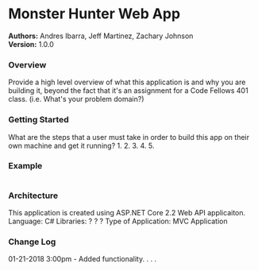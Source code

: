 # Monster Hunter Web App

**Authors:** Andres Ibarra, Jeff Martinez, Zachary Johnson </br>
**Version:** 1.0.0 

### Overview
Provide a high level overview of what this application is and why you are building it, beyond the fact that it's an assignment for a Code Fellows 401 class. (i.e. What's your problem domain?)

### Getting Started
What are the steps that a user must take in order to build this app on their own machine and get it running?
1.
2.
3.
4.
5.


### Example
```

```

### Architecture
This application is created using ASP.NET Core 2.2 Web API applicaiton. 
Language: C# 
Libraries: ? ? ?
Type of Application: MVC Application


### Change Log
01-21-2018 3:00pm - Added functionality. . . .
